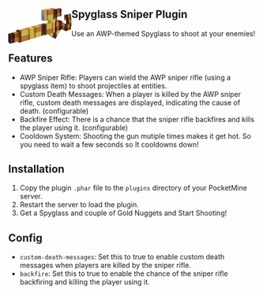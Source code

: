 ## Spyglass Sniper Plugin<img src="https://github.com/NopeNotDark/Sniper/blob/main/icon.png?raw=true" height="72" width="128" align="left"></img>
Use an AWP-themed Spyglass to shoot at your enemies!

## Features
- AWP Sniper Rifle: Players can wield the AWP sniper rifle (using a spyglass item) to shoot projectiles at entities.
- Custom Death Messages: When a player is killed by the AWP sniper rifle, custom death messages are displayed, indicating the cause of death. (configurable)
- Backfire Effect: There is a chance that the sniper rifle backfires and kills the player using it. (configurable)
- Cooldown System: Shooting the gun mutiple times makes it get hot. So you need to wait a few seconds so It cooldowns down!

## Installation
1. Copy the plugin `.phar` file to the `plugins` directory of your PocketMine server.
2. Restart the server to load the plugin.
3. Get a Spyglass and couple of Gold Nuggets and Start Shooting!

## Config
- `custom-death-messages`: Set this to true to enable custom death messages when players are killed by the sniper rifle.
- `backfire`: Set this to true to enable the chance of the sniper rifle backfiring and killing the player using it.
